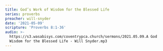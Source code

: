 ```yaml
---
title: God’s Work of Wisdom for the Blessed Life
series: proverbs
preacher: will-snyder
date: '2021-05-09'
scripture: 'Proverbs 8:1-36'
audio: >-
  https://s3.wasabisys.com/coventrypca.church/sermons/2021.05.09.A God’s Work of
  Wisdom for the Blessed Life - Will Snyder.mp3
---
```

